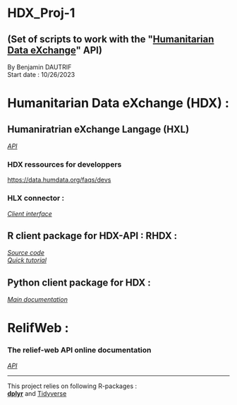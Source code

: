 # HDX_Proj-1
(Set of scripts to work with the "[Humanitarian Data eXchange](https://data.humdata.org/ "HDX Main page")" API)
---
By Benjamin DAUTRIF    
Start date : 10/26/2023  

# Humanitarian Data eXchange (HDX) :
## **Humaniratrian eXchange Langage (HXL)**       
[*API*](https://hxlstandard.org/)

### **HDX ressources for developpers**    
https://data.humdata.org/faqs/devs

### HLX connector :
[*Client interface*](https://proxy.hxlstandard.org/data/source)

## **R client package for HDX-API : RHDX** :    
[*Source code*](https://gitlab.com/dickoa/rhdx/)       
[*Quick tutorial*](https://dickoa.gitlab.io/rhdx/index.html)    

## **Python client package for HDX** :     
[*Main documentation*](https://hdx-python-api.readthedocs.io/en/latest/)     

# RelifWeb :
### **The relief-web API online documentation**
[*API*](https://apidoc.rwlabs.org/)

____________________________________________

This project relies on following R-packages :      
[**dplyr**](https://dplyr.tidyverse.org/index.html) and [Tidyverse](https://www.tidyverse.org/)
